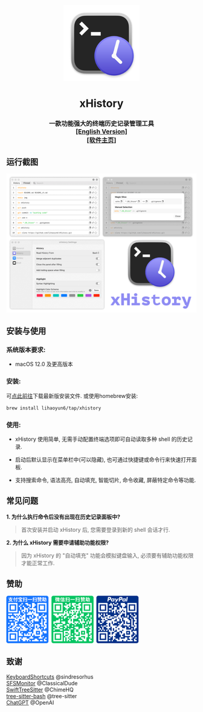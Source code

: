 # 
<p align="center">
<img src="./xHistory/Assets.xcassets/AppIcon.appiconset/icon_128x128@2x.png" width="200" height="200" />
<h1 align="center">xHistory</h1>
<h3 align="center">一款功能强大的终端历史记录管理工具<br><a href="./README.md">[English Version]</a><br><a href="https://lihaoyun6.github.io/xhistory/">[软件主页]</a></h3> 
</p>

## 运行截图
<p align="center">
<picture>
  <source media="(prefers-color-scheme: dark)" srcset="./img/preview_zh_dark.png">
  <source media="(prefers-color-scheme: light)" srcset="./img/preview_zh.png">
  <img alt="xHistory Screenshots" src="./img/preview.png" width="610"/>
</picture>
</p>

## 安装与使用
### 系统版本要求:
- macOS 12.0 及更高版本  

### 安装:
可[点此前往](../../releases/latest)下载最新版安装文件. 或使用homebrew安装:  

```bash
brew install lihaoyun6/tap/xhistory
```

### 使用:
- xHistory 使用简单, 无需手动配置终端选项即可自动读取多种 shell 的历史记录.  

- 启动后默认显示在菜单栏中(可以隐藏), 也可通过快捷键或命令行来快速打开面板. 
- 支持搜索命令, 语法高亮, 自动填充, 智能切片, 命令收藏, 屏蔽特定命令等功能. 

## 常见问题
**1. 为什么执行命令后没有出现在历史记录面板中?**  
> 首次安装并启动 xHistory 后, 您需要登录到新的 shell 会话才行.  

**2. 为什么 xHistory 需要申请辅助功能权限?**  
> 因为 xHistory 的 "自动填充" 功能会模拟键盘输入, 必须要有辅助功能权限才能正常工作.   

## 赞助
<img src="./img/donate.png" width="350"/>

## 致谢
[KeyboardShortcuts](https://github.com/sindresorhus/KeyboardShortcuts) @sindresorhus  
[SFSMonitor](https://github.com/ClassicalDude/SFSMonitor) @ClassicalDude  
[SwiftTreeSitter](https://github.com/ChimeHQ/SwiftTreeSitter) @ChimeHQ  
[tree-sitter-bash](https://github.com/tree-sitter/tree-sitter-bash) @tree-sitter  
[ChatGPT](https://chat.openai.com) @OpenAI  
